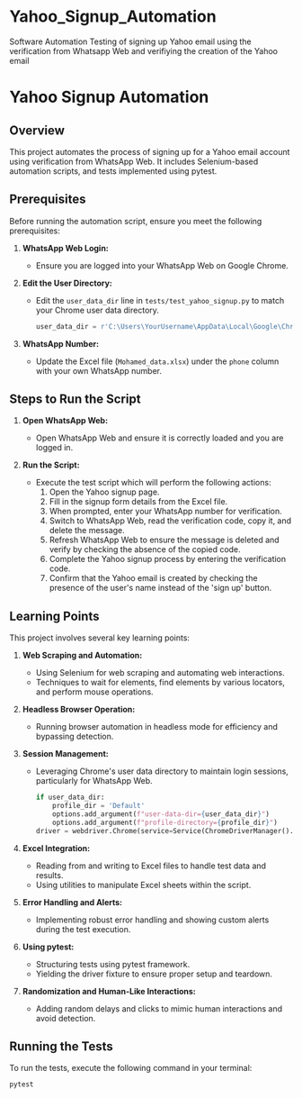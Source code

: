 # Yahoo_Signup_Automation
Software Automation Testing of signing up Yahoo email using the verification from Whatsapp Web  and verifiying the creation of the Yahoo email
# Yahoo Signup Automation

## Overview
This project automates the process of signing up for a Yahoo email account using verification from WhatsApp Web. It includes Selenium-based automation scripts, and tests implemented using pytest.

## Prerequisites
Before running the automation script, ensure you meet the following prerequisites:

1. **WhatsApp Web Login:**
   - Ensure you are logged into your WhatsApp Web on Google Chrome.

2. **Edit the User Directory:**
   - Edit the `user_data_dir` line in `tests/test_yahoo_signup.py` to match your Chrome user data directory.
     ```python
     user_data_dir = r'C:\Users\YourUsername\AppData\Local\Google\Chrome\User Data'
     ```

3. **WhatsApp Number:**
   - Update the Excel file (`Mohamed_data.xlsx`) under the `phone` column with your own WhatsApp number.

## Steps to Run the Script

1. **Open WhatsApp Web:**
   - Open WhatsApp Web and ensure it is correctly loaded and you are logged in.

2. **Run the Script:**
   - Execute the test script which will perform the following actions:
     1. Open the Yahoo signup page.
     2. Fill in the signup form details from the Excel file.
     3. When prompted, enter your WhatsApp number for verification.
     4. Switch to WhatsApp Web, read the verification code, copy it, and delete the message.
     5. Refresh WhatsApp Web to ensure the message is deleted and verify by checking the absence of the copied code.
     6. Complete the Yahoo signup process by entering the verification code.
     7. Confirm that the Yahoo email is created by checking the presence of the user's name instead of the 'sign up' button.

## Learning Points

This project involves several key learning points:

1. **Web Scraping and Automation:**
   - Using Selenium for web scraping and automating web interactions.
   - Techniques to wait for elements, find elements by various locators, and perform mouse operations.

2. **Headless Browser Operation:**
   - Running browser automation in headless mode for efficiency and bypassing detection.

3. **Session Management:**
   - Leveraging Chrome's user data directory to maintain login sessions, particularly for WhatsApp Web.
     ```python
     if user_data_dir:
         profile_dir = 'Default'
         options.add_argument(f"user-data-dir={user_data_dir}")
         options.add_argument(f"profile-directory={profile_dir}")
     driver = webdriver.Chrome(service=Service(ChromeDriverManager().install()), options=options)
     ```

4. **Excel Integration:**
   - Reading from and writing to Excel files to handle test data and results.
   - Using utilities to manipulate Excel sheets within the script.

5. **Error Handling and Alerts:**
   - Implementing robust error handling and showing custom alerts during the test execution.

6. **Using pytest:**
   - Structuring tests using pytest framework.
   - Yielding the driver fixture to ensure proper setup and teardown.

7. **Randomization and Human-Like Interactions:**
   - Adding random delays and clicks to mimic human interactions and avoid detection.

## Running the Tests

To run the tests, execute the following command in your terminal:

```bash
pytest
